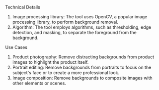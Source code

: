 Technical Details
1. Image processing library: The tool uses OpenCV, a popular image processing library, to perform background removal.
2. Algorithm: The tool employs algorithms, such as thresholding, edge detection, and masking, to separate the foreground from the background.

Use Cases
1. Product photography: Remove distracting backgrounds from product images to highlight the product itself.
2. Portrait editing: Remove backgrounds from portraits to focus on the subject's face or to create a more professional look.
3. Image composition: Remove backgrounds to composite images with other elements or scenes.
